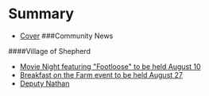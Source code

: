 # Summary

* [Cover](README.md)
###Community News

####Village of Shepherd
* [Movie Night featuring "Footloose" to be held August 10](2016-08-03-Movie-Night-featuring-“Footloose”-to-be-held-August-10.docx.md)
* [Breakfast on the Farm event to be held August 27](2016-08-04-Breakfast-on-the-Farm-event-to-be-held-August-27.docx.md)
* [Deputy Nathan](2016-08-04-Deputy-Nathan.md)
